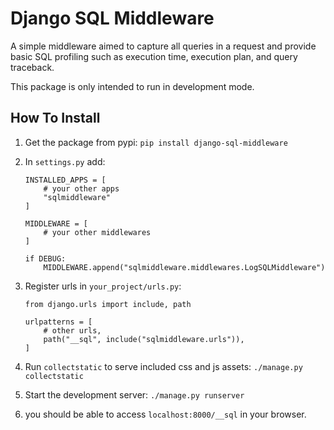 # Django SQL Middleware

A simple middleware aimed to capture all queries in a request and provide basic SQL profiling such
as execution time, execution plan, and query traceback.

This package is only intended to run in development mode.

## How To Install

1.  Get the package from pypi: `pip install django-sql-middleware`

2.  In `settings.py` add:

    ```
    INSTALLED_APPS = [
        # your other apps
        "sqlmiddleware"
    ]

    MIDDLEWARE = [
        # your other middlewares
    ]

    if DEBUG:
        MIDDLEWARE.append("sqlmiddleware.middlewares.LogSQLMiddleware")
    ```

3.  Register urls in `your_project/urls.py`:

    ```
    from django.urls import include, path

    urlpatterns = [
        # other urls,
        path("__sql", include("sqlmiddleware.urls")),
    ]
    ```

4.  Run `collectstatic` to serve included css and js assets: `./manage.py collectstatic`

5.  Start the development server: `./manage.py runserver`

6.  you should be able to access `localhost:8000/__sql` in your browser.
